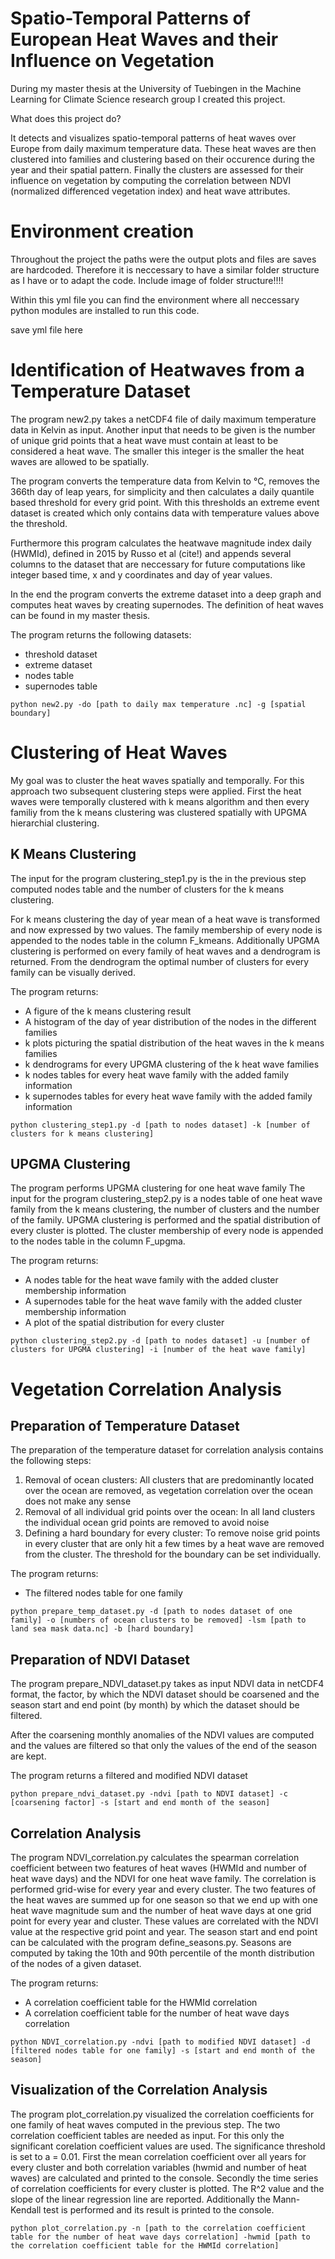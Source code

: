 # Spatio-Temporal Patterns of European Heat Waves and their Influence on Vegetation

During my master thesis at the University of Tuebingen in the Machine Learning for Climate Science research group I created this project.

What does this project do? 

It detects and visualizes spatio-temporal patterns of heat waves over Europe from daily maximum temperature data. These heat waves are then clustered into families and clustering based on their occurence during the year and their spatial pattern. Finally the clusters are assessed for their influence on vegetation by computing the correlation between NDVI (normalized differenced vegetation index) and heat wave attributes.

# Environment creation
Throughout the project the paths were the output plots and files are saves are hardcoded. Therefore it is neccessary to have a similar folder structure as I have or to adapt the code. 
Include image of folder structure!!!!

Within this yml file you can find the environment where all neccessary python modules are installed to run this code.

save yml file here

# Identification of Heatwaves from a Temperature Dataset
The program new2.py takes a netCDF4 file of daily maximum temperature data in Kelvin as input. Another input that needs to be given is the number of unique grid points that a heat wave must contain at least to be considered a heat wave. The smaller this integer is the smaller the heat waves are allowed to be spatially. 

The program converts the temperature data from Kelvin to °C, removes the 366th day of leap years, for simplicity and then calculates a daily quantile based threshold for every grid point. With this thresholds an extreme event dataset is created which only contains data with temperature values above the threshold. 

Furthermore this program calculates the heatwave magnitude index daily (HWMId), defined in 2015 by Russo et al (cite!) and appends several columns to the dataset that are neccessary for future computations like integer based time, x and y coordinates and day of year values. 

In the end the program converts the extreme dataset into a deep graph and computes heat waves by creating supernodes. The definition of heat waves can be found in my master thesis. 

The program returns the following datasets:
- threshold dataset
- extreme dataset
- nodes table
- supernodes table

```
python new2.py -do [path to daily max temperature .nc] -g [spatial boundary]
```

# Clustering of Heat Waves
My goal was to cluster the heat waves spatially and temporally. For this approach two subsequent clustering steps were applied. First the heat waves were temporally clustered with k means algorithm and then every familiy from the k means clustering was clustered spatially with UPGMA hierarchial clustering.

## K Means Clustering 

The input for the program clustering_step1.py is the in the previous step computed nodes table and the number of clusters for the k means clustering.

For k means clustering the day of year mean of a heat wave is transformed and now expressed by two values.
The family membership of every node is appended to the nodes table in the column F_kmeans. Additionally UPGMA clustering is performed on every family of heat waves and a dendrogram is returned. From the dendrogram the optimal number of clusters for every family can be visually derived. 

The program returns:
- A figure of the k means clustering result
- A histogram of the day of year distribution of the nodes in the different families
- k plots picturing the spatial distribution of the heat waves in the k means families
- k dendrograms for every UPGMA clustering of the k heat wave families
- k nodes tables for every heat wave family with the added family information 
- k supernodes tables for every heat wave family with the added family information 
```
python clustering_step1.py -d [path to nodes dataset] -k [number of clusters for k means clustering]
```

## UPGMA Clustering
The program performs UPGMA clustering for one heat wave family
The input for the program clustering_step2.py is a nodes table of one heat wave family from the k means clustering, the number of clusters and the number of the family. UPGMA clustering is performed and the spatial distribution of every cluster is plotted. The cluster membership of every node is appended to the nodes table in the column F_upgma.

The program returns:
- A nodes table for the heat wave family with the added cluster membership information
- A supernodes table for the heat wave family with the added cluster membership information
- A plot of the spatial distribution for every cluster
```
python clustering_step2.py -d [path to nodes dataset] -u [number of clusters for UPGMA clustering] -i [number of the heat wave family] 
```


# Vegetation Correlation Analysis

## Preparation of Temperature Dataset
The preparation of the temperature dataset for correlation analysis contains the following steps:
1. Removal of ocean clusters: All clusters that are predominantly located over the ocean are removed, as vegetation correlation over the ocean does not make any sense
2. Removal of all individual grid points over the ocean: In all land clusters the individual ocean grid points are removed to avoid noise
3. Defining a hard boundary for every cluster: To remove noise grid points in every cluster that are only hit a few times by a heat wave are removed from the cluster. The threshold for the boundary can be set individually.

The program returns:
- The filtered nodes table for one family
```
python prepare_temp_dataset.py -d [path to nodes dataset of one family] -o [numbers of ocean clusters to be removed] -lsm [path to land sea mask data.nc] -b [hard boundary]
```

## Preparation of NDVI Dataset
The program prepare_NDVI_dataset.py takes as input NDVI data in netCDF4 format, the factor, by which the NDVI dataset should be coarsened and the season start and end point (by month) by which the dataset should be filtered.

After the coarsening monthly anomalies of the NDVI values are computed and the values are filtered so that only the values of the end of the season are kept.

The program returns a filtered and modified NDVI dataset

```
python prepare_ndvi_dataset.py -ndvi [path to NDVI dataset] -c [coarsening factor] -s [start and end month of the season]
```

## Correlation Analysis
The program NDVI_correlation.py calculates the spearman correlation coefficient between two features of heat waves (HWMId and number of heat wave days) and the NDVI for one heat wave family. The correlation is performed grid-wise for every year and every cluster. 
The two features of the heat waves are summed up for one season so that we end up with one heat wave magnitude sum and the number of heat wave days at one grid point for every year and cluster. These values are correlated with the NDVI value at the respective grid point and year.
The season start and end point can be calculated with the program define_seasons.py. Seasons are computed by taking the 10th and 90th percentile of the month distribution of the nodes of a given dataset.

The program returns:
- A correlation coefficient table for the HWMId correlation
- A correlation coefficient table for the number of heat wave days correlation
```
python NDVI_correlation.py -ndvi [path to modified NDVI dataset] -d [filtered nodes table for one family] -s [start and end month of the season]
```

## Visualization of the Correlation Analysis
The program plot_correlation.py visualized the correlation coefficients for one family of heat waves computed in the previous step. The two correlation coefficient tables are needed as input. For this only the significant corelation coefficient values are used. The significance threshold is set to a = 0.01. First the mean correlation coefficient over all years for every cluster and both correlation variables (hwmid and number of heat waves) are calculated and printed to the console.
Secondly the time series of correlation coefficients for every cluster is plotted. The R^2 value and the slope of the linear regression line are reported. Additionally the Mann-Kendall test is performed and its result is printed to the console.
```
python plot_correlation.py -n [path to the correlation coefficient table for the number of heat wave days correlation] -hwmid [path to the correlation coefficient table for the HWMId correlation]
```

